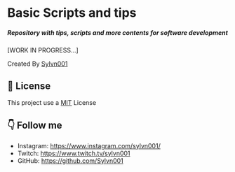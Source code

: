 # Basic Scripts and tips

##### Repository with tips, scripts and more contents for software development

[WORK IN PROGRESS...]

Created By [Sylvn001](github.com/sylvn001)

## 📝 License

This project use a <a href="./LICENSE">MIT</a> License

## 👇 Follow me

- Instagram: https://www.instagram.com/sylvn001/
- Twitch: https://www.twitch.tv/sylvn001
- GitHub: https://github.com/Sylvn001

